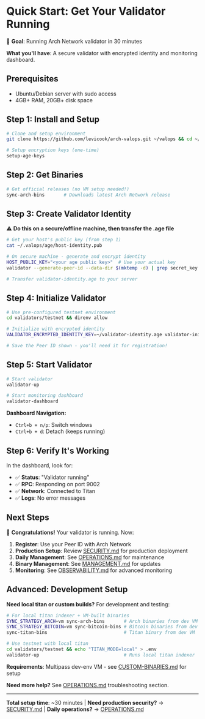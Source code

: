 # Quick Start: Get Your Validator Running

🎯 **Goal**: Running Arch Network validator in 30 minutes

**What you'll have**: A secure validator with encrypted identity and monitoring dashboard.

## Prerequisites

- Ubuntu/Debian server with sudo access
- 4GB+ RAM, 20GB+ disk space

## Step 1: Install and Setup

```bash
# Clone and setup environment
git clone https://github.com/levicook/arch-valops.git ~/valops && cd ~/valops && direnv allow

# Setup encryption keys (one-time)
setup-age-keys
```

## Step 2: Get Binaries

```bash
# Get official releases (no VM setup needed!)
sync-arch-bins       # Downloads latest Arch Network release
```

## Step 3: Create Validator Identity

⚠️ **Do this on a secure/offline machine, then transfer the .age file**

```bash
# Get your host's public key (from step 1)
cat ~/.valops/age/host-identity.pub

# On secure machine - generate and encrypt identity
HOST_PUBLIC_KEY="<your age public key>"  # Use your actual key
validator --generate-peer-id --data-dir $(mktemp -d) | grep secret_key | cut -d'"' -f4 | age -r "$HOST_PUBLIC_KEY" -o validator-identity.age

# Transfer validator-identity.age to your server
```

## Step 4: Initialize Validator

```bash
# Use pre-configured testnet environment
cd validators/testnet && direnv allow

# Initialize with encrypted identity
VALIDATOR_ENCRYPTED_IDENTITY_KEY=~/validator-identity.age validator-init

# Save the Peer ID shown - you'll need it for registration!
```

## Step 5: Start Validator

```bash
# Start validator
validator-up

# Start monitoring dashboard
validator-dashboard
```

**Dashboard Navigation:**
- `Ctrl+b + n/p`: Switch windows
- `Ctrl+b + d`: Detach (keeps running)

## Step 6: Verify It's Working

In the dashboard, look for:
- ✅ **Status**: "Validator running"
- ✅ **RPC**: Responding on port 9002
- ✅ **Network**: Connected to Titan
- ✅ **Logs**: No error messages

## Next Steps

🎉 **Congratulations!** Your validator is running. Now:

1. **Register**: Use your Peer ID with Arch Network
2. **Production Setup**: Review [SECURITY.md](SECURITY.md) for production deployment
3. **Daily Management**: See [OPERATIONS.md](OPERATIONS.md) for maintenance
4. **Binary Management**: See [MANAGEMENT.md](MANAGEMENT.md) for updates
5. **Monitoring**: See [OBSERVABILITY.md](OBSERVABILITY.md) for advanced monitoring

## Advanced: Development Setup

**Need local titan or custom builds?** For development and testing:

```bash
# For local titan indexer + VM-built binaries
SYNC_STRATEGY_ARCH=vm sync-arch-bins       # Arch binaries from dev VM  
SYNC_STRATEGY_BITCOIN=vm sync-bitcoin-bins # Bitcoin binaries from dev VM
sync-titan-bins                            # Titan binary from dev VM

# Use testnet with local titan
cd validators/testnet && echo "TITAN_MODE=local" > .env
validator-up                               # Runs local titan indexer
```

**Requirements**: Multipass dev-env VM - see [CUSTOM-BINARIES.md](CUSTOM-BINARIES.md) for setup

**Need more help?** See [OPERATIONS.md](OPERATIONS.md) troubleshooting section.

---

**Total setup time**: ~30 minutes | **Need production security?** → [SECURITY.md](SECURITY.md) | **Daily operations?** → [OPERATIONS.md](OPERATIONS.md)